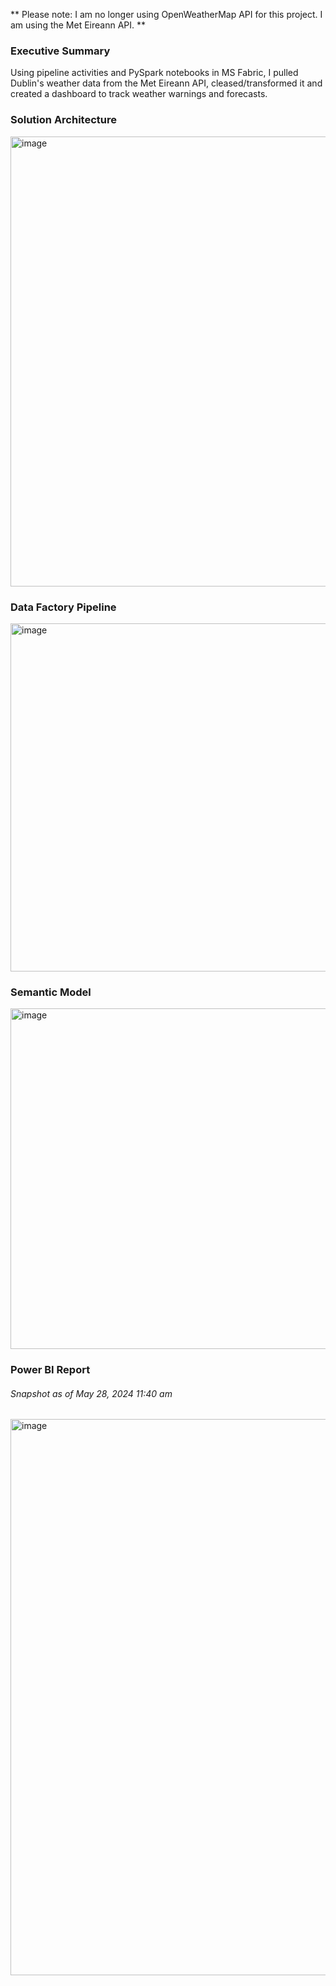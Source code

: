 ** Please note: I am no longer using OpenWeatherMap API for this project. I am using the Met Eireann API. **

### Executive Summary
Using pipeline activities and PySpark notebooks in MS Fabric, I pulled Dublin's weather data from the Met Eireann API, cleased/transformed it and created a dashboard to track weather warnings and forecasts.

### Solution Architecture
<img width="720" alt="image" src="https://github.com/user-attachments/assets/4f87e99d-ae71-4704-8fac-ab86e73e34ac">

### Data Factory Pipeline
<img width="557" alt="image" src="https://github.com/user-attachments/assets/cdf2509c-840e-48b9-97c1-62a14163ffdd">
 
### Semantic Model
<img width="545" alt="image" src="https://github.com/user-attachments/assets/00c15328-9c07-4087-a14a-566b8fd00b7c">

### Power BI Report
###### Snapshot as of May 28, 2024 11:40 am

<img width="890" alt="image" src="https://github.com/johnuzoma/Weather-Data-Engineering/assets/18267074/1e63b5b6-3c90-4d87-906a-e71ea21f01a0">








